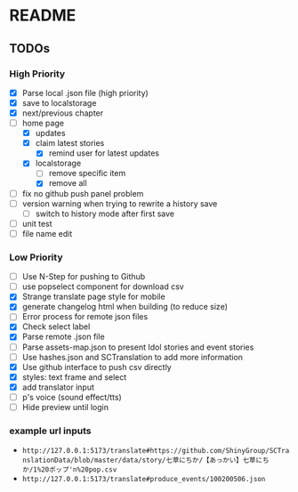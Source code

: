 # README

## TODOs

### High Priority

- [x] Parse local .json file (high priority)
- [x] save to localstorage
- [x] next/previous chapter
- [ ] home page
  - [x] updates
  - [x] claim latest stories
    - [x] remind user for latest updates
  - [x] localstorage
    - [ ] remove specific item
    - [x] remove all
- [ ] fix no github push panel problem
- [ ] version warning when trying to rewrite a history save
  - [ ] switch to history mode after first save
- [ ] unit test
- [ ] file name edit

### Low Priority

- [ ] Use N-Step for pushing to Github
- [ ] use popselect component for download csv
- [x] Strange translate page style for mobile
- [x] generate changelog html when building (to reduce size)
- [ ] Error process for remote json files
- [x] Check select label
- [x] Parse remote .json file
- [ ] Parse assets-map.json to present Idol stories and event stories
- [ ] Use hashes.json and SCTranslation to add more information
- [x] Use github interface to push csv directly
- [x] styles: text frame and select
- [x] add translator input
- [ ] p's voice (sound effect/tts)
- [ ] Hide preview until login

### example url inputs

- `http://127.0.0.1:5173/translate#https://github.com/ShinyGroup/SCTranslationData/blob/master/data/story/七草にちか/【あっかい】七草にちか/1%20ポップ'n%20pop.csv`
- `http://127.0.0.1:5173/translate#produce_events/100200506.json`
